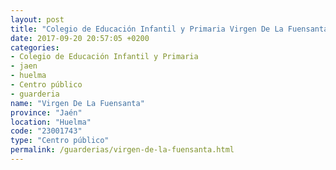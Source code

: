 ```yaml
---
layout: post
title: "Colegio de Educación Infantil y Primaria Virgen De La Fuensanta"
date: 2017-09-20 20:57:05 +0200
categories:
- Colegio de Educación Infantil y Primaria
- jaen
- huelma
- Centro público
- guarderia
name: "Virgen De La Fuensanta"
province: "Jaén"
location: "Huelma"
code: "23001743"
type: "Centro público"
permalink: /guarderias/virgen-de-la-fuensanta.html
---
```

